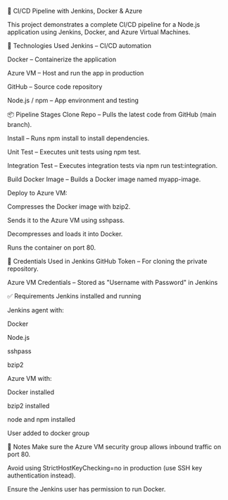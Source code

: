 🚀 CI/CD Pipeline with Jenkins, Docker & Azure

This project demonstrates a complete CI/CD pipeline for a Node.js application using Jenkins, Docker, and Azure Virtual Machines.

🔧 Technologies Used
Jenkins – CI/CD automation

Docker – Containerize the application

Azure VM – Host and run the app in production

GitHub – Source code repository

Node.js / npm – App environment and testing

📦 Pipeline Stages
Clone Repo – Pulls the latest code from GitHub (main branch).

Install – Runs npm install to install dependencies.

Unit Test – Executes unit tests using npm test.

Integration Test – Executes integration tests via npm run test:integration.

Build Docker Image – Builds a Docker image named myapp-image.

Deploy to Azure VM:

Compresses the Docker image with bzip2.

Sends it to the Azure VM using sshpass.

Decompresses and loads it into Docker.

Runs the container on port 80.

🔐 Credentials Used in Jenkins
GitHub Token – For cloning the private repository.

Azure VM Credentials – Stored as "Username with Password" in Jenkins 

✅ Requirements
Jenkins installed and running

Jenkins agent with:

Docker

Node.js

sshpass

bzip2

Azure VM with:

Docker installed

bzip2 installed

node and npm installed

User added to docker group


📌 Notes
Make sure the Azure VM security group allows inbound traffic on port 80.

Avoid using StrictHostKeyChecking=no in production (use SSH key authentication instead).

Ensure the Jenkins user has permission to run Docker.